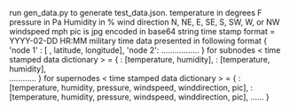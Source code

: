 run gen_data.py to generate test_data.json.
temperature in degrees F
pressure in Pa
Humidity in %
wind direction N, NE, E, SE, S, SW, W, or NW
windspeed mph
pic is jpg encoded in base64 string 
time stamp format = YYYY-02-DD HR:MM     military time
data presented in following format
{ 'node 1' : [ <time stamped data dictionaries> , latitude, longitude],
'node 2': .................
}
for subnodes
< time stamped data dictionary > = { <time1>: [temperature, humidity],
                                                          <time2>: [temperature, humidity],    
                                                          ............
                                                          }
for supernodes 
< time stamped data dictionary > = { <time1>: [temperature, humidity, pressure, windspeed, winddirection, pic],
                                     <time2>: [temperature, humidity, pressure, windspeed, winddirection, pic],
                                     ......
                                     }
